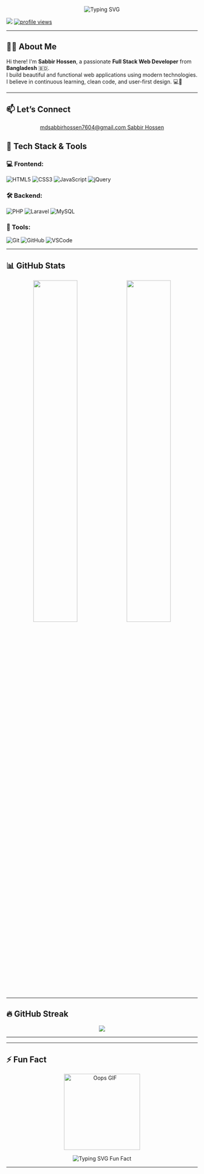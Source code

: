 <!-- Profile Typing Banner -->
<p align="center">
  <img src="https://readme-typing-svg.herokuapp.com?font=Fira+Code&size=24&pause=1000&center=true&vCenter=true&width=500&lines=Hi+I'm+Sabbir+Hossen+👋;A+Full+Stack+Web+Developer;Love+Clean+Code+%26+Cool+Designs;Always+Learning+Something+New!" alt="Typing SVG" />
</p>


<!-- GitHub Badges -->
<p align="start">
  <a href="https://github.com/SabbirHossen2403"><img src="https://img.shields.io/github/followers/SabbirHossen2403?style=social"></a>
  <a href="https://github.com/SabbirHossen2403"><img src="https://komarev.com/ghpvc/?username=SabbirHossen2403&label=Profile%20Views&color=brightgreen" alt="profile views"/></a>
</p>

---

## 👨‍💻 About Me

Hi there! I'm **Sabbir Hossen**, a passionate **Full Stack Web Developer** from **Bangladesh** 🇧🇩.  
I build beautiful and functional web applications using modern technologies.  
I believe in continuous learning, clean code, and user-first design. 💻🚀


---
## 📫 Let’s Connect

<p align="center">
  <a href="mailto:mdsabbirhossen7604@gmail.com">
    mdsabbirhossen7604@gmail.com
  </a>
  <a href="https://www.linkedin.com/in/sabbir-hossen-94b835360/">
    Sabbir Hossen
  </a>
</p>



## 🧰 Tech Stack & Tools

### 💻 Frontend:
![HTML5](https://img.shields.io/badge/HTML5-E34F26?style=for-the-badge&logo=html5&logoColor=white)
![CSS3](https://img.shields.io/badge/CSS3-1572B6?style=for-the-badge&logo=css3&logoColor=white)
![JavaScript](https://img.shields.io/badge/JavaScript-F7DF1E?style=for-the-badge&logo=javascript&logoColor=black)
![jQuery](https://img.shields.io/badge/jQuery-0769AD?style=for-the-badge&logo=jquery&logoColor=white)

### 🛠️ Backend:
![PHP](https://img.shields.io/badge/PHP-777BB4?style=for-the-badge&logo=php&logoColor=white)
![Laravel](https://img.shields.io/badge/Laravel-FF2D20?style=for-the-badge&logo=laravel&logoColor=white)
![MySQL](https://img.shields.io/badge/MySQL-005C84?style=for-the-badge&logo=mysql&logoColor=white)

### 🔧 Tools:
![Git](https://img.shields.io/badge/Git-F05032?style=for-the-badge&logo=git&logoColor=white)
![GitHub](https://img.shields.io/badge/GitHub-181717?style=for-the-badge&logo=github)
![VSCode](https://img.shields.io/badge/VS%20Code-007ACC?style=for-the-badge&logo=visual-studio-code&logoColor=white)

---

## 📊 GitHub Stats

<div align="center">
  <img src="https://github-readme-stats.vercel.app/api?username=SabbirHossen2403&show_icons=true&theme=tokyonight&hide_border=true" width="48%" />
  <img src="https://github-readme-stats.vercel.app/api/top-langs/?username=SabbirHossen2403&layout=compact&theme=tokyonight&hide_border=true" width="48%" />
</div>

---

## 🔥 GitHub Streak

<p align="center">
  <img src="https://streak-stats.demolab.com?user=SabbirHossen2403&theme=tokyonight&hide_border=true&date_format=j%20M%5B%20Y%5D" />
</p>

---

---

## ⚡ Fun Fact

<p align="center">
  <img src="https://media.giphy.com/media/26ufdipQqU2lhNA4g/giphy.gif" width="200" alt="Oops GIF" />
</p>

<p align="center">
  <img src="https://readme-typing-svg.demolab.com?font=Fira+Code&weight=500&size=20&pause=1000&color=F7768E&center=true&vCenter=true&width=650&lines=Once+I+accidentally+deleted+my+entire+project...;Now+I+backup+everything+%F0%9F%98%85;Git+is+my+best+friend+now!+%F0%9F%A4%96%F0%9F%92%BE" alt="Typing SVG Fun Fact" />
</p>

---
